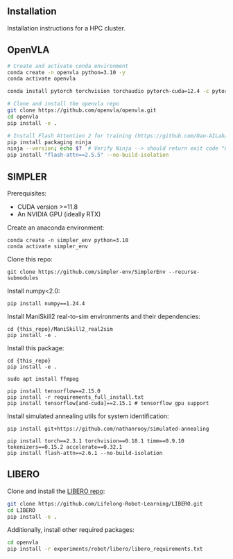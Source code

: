 ## Installation
Installation instructions for a HPC cluster.

## OpenVLA
```bash
# Create and activate conda environment
conda create -n openvla python=3.10 -y
conda activate openvla

conda install pytorch torchvision torchaudio pytorch-cuda=12.4 -c pytorch -c nvidia -y  # UPDATE ME!

# Clone and install the openvla repo
git clone https://github.com/openvla/openvla.git
cd openvla
pip install -e .

# Install Flash Attention 2 for training (https://github.com/Dao-AILab/flash-attention)
pip install packaging ninja
ninja --version; echo $?  # Verify Ninja --> should return exit code "0"
pip install "flash-attn==2.5.5" --no-build-isolation
```

## SIMPLER
Prerequisites:
- CUDA version >=11.8
- An NVIDIA GPU (ideally RTX)

Create an anaconda environment:
```
conda create -n simpler_env python=3.10
conda activate simpler_env
```

Clone this repo:
```
git clone https://github.com/simpler-env/SimplerEnv --recurse-submodules
```

Install numpy<2.0:
```
pip install numpy==1.24.4
```

Install ManiSkill2 real-to-sim environments and their dependencies:
```
cd {this_repo}/ManiSkill2_real2sim
pip install -e .
```

Install this package:
```
cd {this_repo}
pip install -e .
```

```
sudo apt install ffmpeg
```

```
pip install tensorflow==2.15.0
pip install -r requirements_full_install.txt
pip install tensorflow[and-cuda]==2.15.1 # tensorflow gpu support
```

Install simulated annealing utils for system identification:
```
pip install git+https://github.com/nathanrooy/simulated-annealing
```

```
pip install torch==2.3.1 torchvision==0.18.1 timm==0.9.10 tokenizers==0.15.2 accelerate==0.32.1
pip install flash-attn==2.6.1 --no-build-isolation
```
## LIBERO
Clone and install the [LIBERO repo](https://github.com/Lifelong-Robot-Learning/LIBERO):

```bash
git clone https://github.com/Lifelong-Robot-Learning/LIBERO.git
cd LIBERO
pip install -e .
```

Additionally, install other required packages:
```bash
cd openvla
pip install -r experiments/robot/libero/libero_requirements.txt
```
